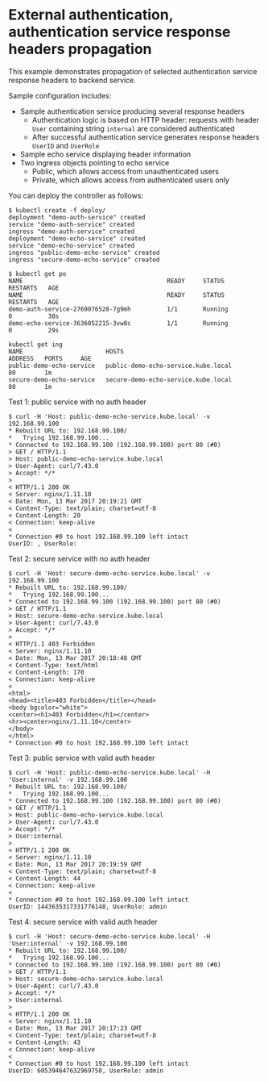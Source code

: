 # External authentication, authentication service response headers propagation

This example demonstrates propagation of selected authentication service response headers
to backend service.

Sample configuration includes:

* Sample authentication service producing several response headers
  * Authentication logic is based on HTTP header: requests with header `User` containing string `internal` are considered authenticated
  * After successful authentication service generates response headers `UserID` and `UserRole`
* Sample echo service displaying header information
* Two ingress objects pointing to echo service
  * Public, which allows access from unauthenticated users
  * Private, which allows access from authenticated users only

You can deploy the controller as
follows:

```console
$ kubectl create -f deploy/
deployment "demo-auth-service" created
service "demo-auth-service" created
ingress "demo-auth-service" created
deployment "demo-echo-service" created
service "demo-echo-service" created
ingress "public-demo-echo-service" created
ingress "secure-demo-echo-service" created

$ kubectl get po
NAME                                        READY     STATUS    RESTARTS   AGE
NAME                                        READY     STATUS    RESTARTS   AGE
demo-auth-service-2769076528-7g9mh          1/1       Running            0          30s
demo-echo-service-3636052215-3vw8c          1/1       Running            0          29s

kubectl get ing
NAME                       HOSTS                                 ADDRESS   PORTS     AGE
public-demo-echo-service   public-demo-echo-service.kube.local             80        1m
secure-demo-echo-service   secure-demo-echo-service.kube.local             80        1m
```

Test 1: public service with no auth header

```console
$ curl -H 'Host: public-demo-echo-service.kube.local' -v 192.168.99.100
* Rebuilt URL to: 192.168.99.100/
*   Trying 192.168.99.100...
* Connected to 192.168.99.100 (192.168.99.100) port 80 (#0)
> GET / HTTP/1.1
> Host: public-demo-echo-service.kube.local
> User-Agent: curl/7.43.0
> Accept: */*
>
< HTTP/1.1 200 OK
< Server: nginx/1.11.10
< Date: Mon, 13 Mar 2017 20:19:21 GMT
< Content-Type: text/plain; charset=utf-8
< Content-Length: 20
< Connection: keep-alive
<
* Connection #0 to host 192.168.99.100 left intact
UserID: , UserRole:
```

Test 2: secure service with no auth header

```console
$ curl -H 'Host: secure-demo-echo-service.kube.local' -v 192.168.99.100
* Rebuilt URL to: 192.168.99.100/
*   Trying 192.168.99.100...
* Connected to 192.168.99.100 (192.168.99.100) port 80 (#0)
> GET / HTTP/1.1
> Host: secure-demo-echo-service.kube.local
> User-Agent: curl/7.43.0
> Accept: */*
>
< HTTP/1.1 403 Forbidden
< Server: nginx/1.11.10
< Date: Mon, 13 Mar 2017 20:18:48 GMT
< Content-Type: text/html
< Content-Length: 170
< Connection: keep-alive
<
<html>
<head><title>403 Forbidden</title></head>
<body bgcolor="white">
<center><h1>403 Forbidden</h1></center>
<hr><center>nginx/1.11.10</center>
</body>
</html>
* Connection #0 to host 192.168.99.100 left intact
```

Test 3: public service with valid auth header

```console
$ curl -H 'Host: public-demo-echo-service.kube.local' -H 'User:internal' -v 192.168.99.100
* Rebuilt URL to: 192.168.99.100/
*   Trying 192.168.99.100...
* Connected to 192.168.99.100 (192.168.99.100) port 80 (#0)
> GET / HTTP/1.1
> Host: public-demo-echo-service.kube.local
> User-Agent: curl/7.43.0
> Accept: */*
> User:internal
>
< HTTP/1.1 200 OK
< Server: nginx/1.11.10
< Date: Mon, 13 Mar 2017 20:19:59 GMT
< Content-Type: text/plain; charset=utf-8
< Content-Length: 44
< Connection: keep-alive
<
* Connection #0 to host 192.168.99.100 left intact
UserID: 1443635317331776148, UserRole: admin
```

Test 4: secure service with valid auth header

```console
$ curl -H 'Host: secure-demo-echo-service.kube.local' -H 'User:internal' -v 192.168.99.100
* Rebuilt URL to: 192.168.99.100/
*   Trying 192.168.99.100...
* Connected to 192.168.99.100 (192.168.99.100) port 80 (#0)
> GET / HTTP/1.1
> Host: secure-demo-echo-service.kube.local
> User-Agent: curl/7.43.0
> Accept: */*
> User:internal
>
< HTTP/1.1 200 OK
< Server: nginx/1.11.10
< Date: Mon, 13 Mar 2017 20:17:23 GMT
< Content-Type: text/plain; charset=utf-8
< Content-Length: 43
< Connection: keep-alive
<
* Connection #0 to host 192.168.99.100 left intact
UserID: 605394647632969758, UserRole: admin
```
